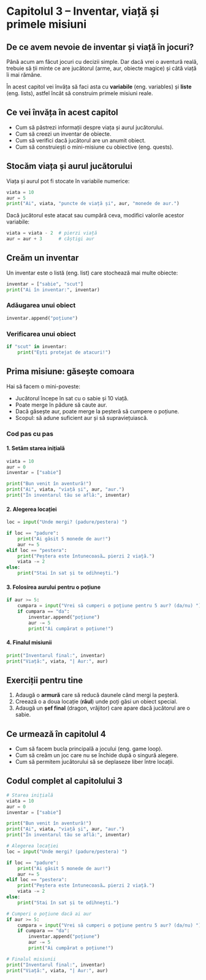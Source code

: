 # Capitolul 3 – Inventar, viață și primele misiuni

## De ce avem nevoie de inventar și viață în jocuri?

Până acum am făcut jocuri cu decizii simple. Dar dacă vrei o aventură reală, trebuie să ții minte ce are jucătorul (arme, aur, obiecte magice) și câtă viață îi mai rămâne.

În acest capitol vei învăța să faci asta cu **variabile** (eng. variables) și **liste** (eng. lists), astfel încât să construim primele misiuni reale.

## Ce vei învăța în acest capitol

- Cum să păstrezi informații despre viața și aurul jucătorului.
- Cum să creezi un inventar de obiecte.
- Cum să verifici dacă jucătorul are un anumit obiect.
- Cum să construiești o mini-misiune cu obiective (eng. quests).

## Stocăm viața și aurul jucătorului

Viața și aurul pot fi stocate în variabile numerice:

```python
viata = 10
aur = 5
print("Ai", viata, "puncte de viață și", aur, "monede de aur.")
```

Dacă jucătorul este atacat sau cumpără ceva, modifici valorile acestor variabile:

```python
viata = viata - 2  # pierzi viață
aur = aur + 3      # câștigi aur
```

## Creăm un inventar

Un inventar este o listă (eng. list) care stochează mai multe obiecte:

```python
inventar = ["sabie", "scut"]
print("Ai în inventar:", inventar)
```

### Adăugarea unui obiect

```python
inventar.append("poțiune")
```

### Verificarea unui obiect

```python
if "scut" in inventar:
    print("Ești protejat de atacuri!")
```

## Prima misiune: găsește comoara

Hai să facem o mini-poveste:

- Jucătorul începe în sat cu o sabie și 10 viață.
- Poate merge în pădure să caute aur.
- Dacă găsește aur, poate merge la peșteră să cumpere o poțiune.
- Scopul: să adune suficient aur și să supraviețuiască.

### Cod pas cu pas

#### 1. Setăm starea inițială

```python
viata = 10
aur = 0
inventar = ["sabie"]

print("Bun venit în aventură!")
print("Ai", viata, "viață și", aur, "aur.")
print("În inventarul tău se află:", inventar)
```

#### 2. Alegerea locației

```python
loc = input("Unde mergi? (padure/pestera) ")

if loc == "padure":
    print("Ai găsit 5 monede de aur!")
    aur += 5
elif loc == "pestera":
    print("Peștera este întunecoasă… pierzi 2 viață.")
    viata -= 2
else:
    print("Stai în sat și te odihnești.")
```

#### 3. Folosirea aurului pentru o poțiune

```python
if aur >= 5:
    cumpara = input("Vrei să cumperi o poțiune pentru 5 aur? (da/nu) ")
    if cumpara == "da":
        inventar.append("poțiune")
        aur -= 5
        print("Ai cumpărat o poțiune!")
```

#### 4. Finalul misiunii

```python
print("Inventarul final:", inventar)
print("Viață:", viata, "| Aur:", aur)
```

## Exerciții pentru tine

1. Adaugă o **armură** care să reducă daunele când mergi la peșteră.
2. Creează o a doua locație (**râul**) unde poți găsi un obiect special.
3. Adaugă un **șef final** (dragon, vrăjitor) care apare dacă jucătorul are o sabie.

## Ce urmează în capitolul 4

- Cum să facem bucla principală a jocului (eng. game loop).
- Cum să creăm un joc care nu se închide după o singură alegere.
- Cum să permitem jucătorului să se deplaseze liber între locații.

## Codul complet al capitolului 3

```python
# Starea inițială
viata = 10
aur = 0
inventar = ["sabie"]

print("Bun venit în aventură!")
print("Ai", viata, "viață și", aur, "aur.")
print("În inventarul tău se află:", inventar)

# Alegerea locației
loc = input("Unde mergi? (padure/pestera) ")

if loc == "padure":
    print("Ai găsit 5 monede de aur!")
    aur += 5
elif loc == "pestera":
    print("Peștera este întunecoasă… pierzi 2 viață.")
    viata -= 2
else:
    print("Stai în sat și te odihnești.")

# Cumperi o poțiune dacă ai aur
if aur >= 5:
    cumpara = input("Vrei să cumperi o poțiune pentru 5 aur? (da/nu) ")
    if cumpara == "da":
        inventar.append("poțiune")
        aur -= 5
        print("Ai cumpărat o poțiune!")

# Finalul misiunii
print("Inventarul final:", inventar)
print("Viață:", viata, "| Aur:", aur)
```